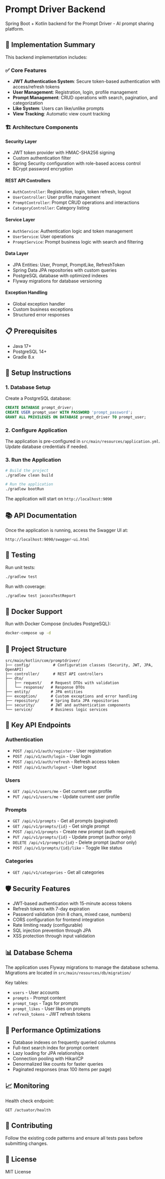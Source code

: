 # Prompt Driver Backend

Spring Boot + Kotlin backend for the Prompt Driver - AI prompt sharing platform.

## 🚀 Implementation Summary

This backend implementation includes:

### ✅ Core Features
- **JWT Authentication System**: Secure token-based authentication with access/refresh tokens
- **User Management**: Registration, login, profile management
- **Prompt Management**: CRUD operations with search, pagination, and categorization
- **Like System**: Users can like/unlike prompts
- **View Tracking**: Automatic view count tracking

### 🏗 Architecture Components

#### Security Layer
- JWT token provider with HMAC-SHA256 signing
- Custom authentication filter
- Spring Security configuration with role-based access control
- BCrypt password encryption

#### REST API Controllers
- `AuthController`: Registration, login, token refresh, logout
- `UserController`: User profile management
- `PromptController`: Prompt CRUD operations and interactions
- `CategoryController`: Category listing

#### Service Layer
- `AuthService`: Authentication logic and token management
- `UserService`: User operations
- `PromptService`: Prompt business logic with search and filtering

#### Data Layer
- JPA Entities: User, Prompt, PromptLike, RefreshToken
- Spring Data JPA repositories with custom queries
- PostgreSQL database with optimized indexes
- Flyway migrations for database versioning

#### Exception Handling
- Global exception handler
- Custom business exceptions
- Structured error responses

## 📋 Prerequisites

- Java 17+
- PostgreSQL 14+
- Gradle 8.x

## 🔧 Setup Instructions

### 1. Database Setup

Create a PostgreSQL database:
```sql
CREATE DATABASE prompt_driver;
CREATE USER prompt_user WITH PASSWORD 'prompt_password';
GRANT ALL PRIVILEGES ON DATABASE prompt_driver TO prompt_user;
```

### 2. Configure Application

The application is pre-configured in `src/main/resources/application.yml`. 
Update database credentials if needed.

### 3. Run the Application

```bash
# Build the project
./gradlew clean build

# Run the application
./gradlew bootRun
```

The application will start on `http://localhost:9090`

## 📚 API Documentation

Once the application is running, access the Swagger UI at:
```
http://localhost:9090/swagger-ui.html
```

## 🧪 Testing

Run unit tests:
```bash
./gradlew test
```

Run with coverage:
```bash
./gradlew test jacocoTestReport
```

## 🐳 Docker Support

Run with Docker Compose (includes PostgreSQL):
```bash
docker-compose up -d
```

## 📁 Project Structure

```
src/main/kotlin/com/promptdriver/
├── config/          # Configuration classes (Security, JWT, JPA, OpenAPI)
├── controller/      # REST API controllers
├── dto/            
│   ├── request/    # Request DTOs with validation
│   └── response/   # Response DTOs
├── entity/         # JPA entities
├── exception/      # Custom exceptions and error handling
├── repository/     # Spring Data JPA repositories
├── security/       # JWT and authentication components
└── service/        # Business logic services
```

## 🔑 Key API Endpoints

### Authentication
- `POST /api/v1/auth/register` - User registration
- `POST /api/v1/auth/login` - User login
- `POST /api/v1/auth/refresh` - Refresh access token
- `POST /api/v1/auth/logout` - User logout

### Users
- `GET /api/v1/users/me` - Get current user profile
- `PUT /api/v1/users/me` - Update current user profile

### Prompts
- `GET /api/v1/prompts` - Get all prompts (paginated)
- `GET /api/v1/prompts/{id}` - Get single prompt
- `POST /api/v1/prompts` - Create new prompt (auth required)
- `PUT /api/v1/prompts/{id}` - Update prompt (author only)
- `DELETE /api/v1/prompts/{id}` - Delete prompt (author only)
- `POST /api/v1/prompts/{id}/like` - Toggle like status

### Categories
- `GET /api/v1/categories` - Get all categories

## 🛡 Security Features

- JWT-based authentication with 15-minute access tokens
- Refresh tokens with 7-day expiration
- Password validation (min 8 chars, mixed case, numbers)
- CORS configuration for frontend integration
- Rate limiting ready (configurable)
- SQL injection prevention through JPA
- XSS protection through input validation

## 📊 Database Schema

The application uses Flyway migrations to manage the database schema. 
Migrations are located in `src/main/resources/db/migration/`

Key tables:
- `users` - User accounts
- `prompts` - Prompt content
- `prompt_tags` - Tags for prompts
- `prompt_likes` - User likes on prompts
- `refresh_tokens` - JWT refresh tokens

## 🎯 Performance Optimizations

- Database indexes on frequently queried columns
- Full-text search index for prompt content
- Lazy loading for JPA relationships
- Connection pooling with HikariCP
- Denormalized like counts for faster queries
- Paginated responses (max 100 items per page)

## 📈 Monitoring

Health check endpoint:
```
GET /actuator/health
```

## 🤝 Contributing

Follow the existing code patterns and ensure all tests pass before submitting changes.

## 📄 License

MIT License